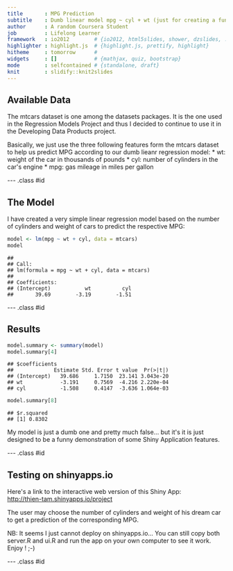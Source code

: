 ```yaml
---
title       : MPG Prediction
subtitle    : Dumb linear model mpg ~ cyl + wt (just for creating a funny Shiny App !)
author      : A random Coursera Student
job         : Lifelong Learner
framework   : io2012        # {io2012, html5slides, shower, dzslides, ...}
highlighter : highlight.js  # {highlight.js, prettify, highlight}
hitheme     : tomorrow      # 
widgets     : []            # {mathjax, quiz, bootstrap}
mode        : selfcontained # {standalone, draft}
knit        : slidify::knit2slides
---
```


## Available Data

The mtcars dataset is one among the datasets packages. It is the one used in the Regression Models Project and thus I decided to continue to use it in the Developing Data Products project.
<p>
Basically, we just use the three following features form the mtcars dataset to help us predict MPG according to our dumb lieanr regression model:
* wt: weight of the car in thousands of pounds 
* cyl: number of cylinders in the car's engine
* mpg: gas mileage in miles per gallon

--- .class #id 

## The Model

I have created a very simple linear regression model based on the number of cylinders and weight of cars to predict the respective MPG:

```r
model <- lm(mpg ~ wt + cyl, data = mtcars)
model
```

```
## 
## Call:
## lm(formula = mpg ~ wt + cyl, data = mtcars)
## 
## Coefficients:
## (Intercept)           wt          cyl  
##       39.69        -3.19        -1.51
```


--- .class #id 

## Results


```r
model.summary <- summary(model)
model.summary[4]
```

```
## $coefficients
##             Estimate Std. Error t value  Pr(>|t|)
## (Intercept)   39.686     1.7150  23.141 3.043e-20
## wt            -3.191     0.7569  -4.216 2.220e-04
## cyl           -1.508     0.4147  -3.636 1.064e-03
```

```r
model.summary[8]
```

```
## $r.squared
## [1] 0.8302
```


My model is just a dumb one and pretty much false... but it's it is just designed to be a funny demonstration of some Shiny Application features.

--- .class #id

## Testing on shinyapps.io

Here's a link to the interactive web version of this Shiny App:   
http://thien-tam.shinyapps.io/project

The user may choose the number of cylinders and weight of his dream car to get a prediction of the corresponding MPG.

NB: It seems I just cannot deploy on shinyapps.io... You can still copy both server.R and ui.R and run the app on your own computer to see it work. Enjoy ! ;-)

--- .class #id
